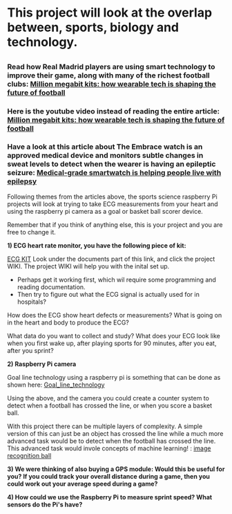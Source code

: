 # This project will look at the overlap between, sports, biology and technology. 

## 

### Read how Real Madrid players are using smart technology to improve their game, along with many of the richest football clubs: [Million megabit kits: how wearable tech is shaping the future of football](http://www.wired.co.uk/article/real-madrid-wearable-tech-shaping-football-future)

### Here is the youtube video instead of reading the entire article: [Million megabit kits: how wearable tech is shaping the future of football](https://www.youtube.com/watch?v=xFf_A0MeedU)

### Have a look at this article about The Embrace watch is an approved medical device and monitors subtle changes in sweat levels to detect when the wearer is having an epileptic seizure: [Medical-grade smartwatch is helping people live with epilepsy](http://www.wired.co.uk/article/empatica-embrace-epilepsy-wearable-medical-device)

Following themes from the articles above, the sports science raspberry Pi projects will look at trying to take ECG measurements from your heart and using the raspberry pi camera as a goal or basket ball scorer device. 

Remember that if you think of anything else, this is your project and you are free to change it. 

**1) ECG heart rate monitor, you have the following piece of kit:**

[ECG KIT](https://thepihut.com/products/gravity-analog-heart-rate-monitor-sensor-ecg-for-arduino) Look under the documents part of this link, and click the project WIKI. The project WIKI will help you with the inital set up. 

* Perhaps get it working first, which wil require some programming and reading documentation. 
* Then try to figure out what the ECG signal is actually used for in hospitals?

How does the ECG show heart defects or measurements? What is going on in the heart and body to produce the ECG? 

What data do you want to collect and study? What does your ECG look like when you first wake up, after playing sports for 90 minutes, after you eat, after you sprint? 

**2) Raspberry Pi camera** 

Goal line technology using a raspberry pi is something that can be done as shown here:  [Goal_line_technology](http://www.roedan.com/goal-line-technology/)

Using the above, and the camera you could create a counter system to detect when a football has crossed the line, or when you score a basket ball. 

With this project there can be multiple layers of complexity. A simple version of this can just be an object has crossed the line while a much more advanced task would be to detect when the football has crossed the line. This advanced task would invole concepts of machine learning! : [image recognition ball](https://www.pyimagesearch.com/2015/09/14/ball-tracking-with-opencv/)

**3) We were thinking of also buying a GPS module: Would this be useful for you? If you could track your overall distance during a game, then you could work out your average speed during a game?**

**4) How could we use the Raspberry Pi to measure sprint speed? What sensors do the Pi's have?**



